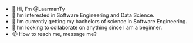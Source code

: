 - 👋 Hi, I’m @LaarmanTy
- 👀 I’m interested in Software Engineering and Data Science.
- 🌱 I’m currently getting my bachelors of science in Software Engineering.
- 💞️ I’m looking to collaborate on anything since I am a beginner.
- 📫 How to reach me, message me?

<!---
LaarmanTy/LaarmanTy is a ✨ special ✨ repository because its `README.md` (this file) appears on your GitHub profile.
You can click the Preview link to take a look at your changes.
--->
